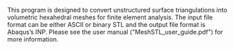 This program is designed to convert unstructured surface triangulations into volumetric hexahedral meshes for finite element analysis. The input file format can be either ASCII or binary STL and the output file format is Abaqus’s INP. Please see the user manual ("MeshSTL_user_guide.pdf") for more information.
